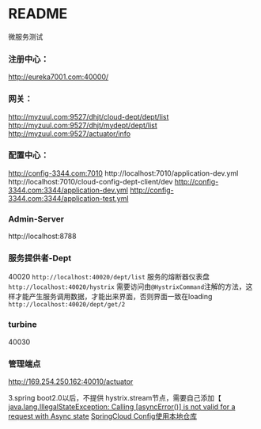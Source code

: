 # README
<!-- @author DHJT 2020-09-07 -->
微服务测试

### 注册中心：
http://eureka7001.com:40000/

### 网关：
http://myzuul.com:9527/dhjt/cloud-dept/dept/list
http://myzuul.com:9527/dhjt/mydept/dept/list
http://myzuul.com:9527/actuator/info

### 配置中心：
http://config-3344.com:7010
http://localhost:7010/application-dev.yml
http://localhost:7010/cloud-config-dept-client/dev
http://config-3344.com:3344/application-dev.yml
http://config-3344.com:3344/application-test.yml

### Admin-Server
http://localhost:8788

### 服务提供者-Dept
40020
`http://localhost:40020/dept/list`
服务的熔断器仪表盘 `http://localhost:40020/hystrix` 需要访问由`@HystrixCommand`注解的方法，这样才能产生服务调用数据，才能出来界面，否则界面一致在loading
`http://localhost:40020/dept/get/2`

### turbine
40030

### 管理端点
http://169.254.250.162:40010/actuator


3.spring boot2.0以后，不提供 hystrix.stream节点，需要自己添加【
[java.lang.IllegalStateException: Calling [asyncError()] is not valid for a request with Async state](https://blog.csdn.net/l1161558158/article/details/86569748)
[SpringCloud Config使用本地仓库](https://www.cnblogs.com/wangxuejian/p/13622035.html)